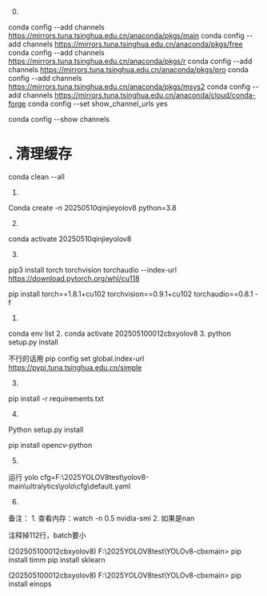 0.
conda config --add channels https://mirrors.tuna.tsinghua.edu.cn/anaconda/pkgs/main
conda config --add channels https://mirrors.tuna.tsinghua.edu.cn/anaconda/pkgs/free
conda config --add channels https://mirrors.tuna.tsinghua.edu.cn/anaconda/pkgs/r
conda config --add channels https://mirrors.tuna.tsinghua.edu.cn/anaconda/pkgs/pro
conda config --add channels https://mirrors.tuna.tsinghua.edu.cn/anaconda/pkgs/msys2
conda config --add channels https://mirrors.tuna.tsinghua.edu.cn/anaconda/cloud/conda-forge
conda config --set show_channel_urls yes

conda config --show channels

# . 清理缓存
conda clean --all




1.
Conda create -n 20250510qinjieyolov8 python=3.8 


2.

conda activate 20250510qinjieyolov8

3.
pip3 install torch torchvision torchaudio --index-url https://download.pytorch.org/whl/cu118

pip install torch==1.8.1+cu102 torchvision==0.9.1+cu102 torchaudio==0.8.1 -f
















1.
conda env list
2.
conda activate 202505100012cbxyolov8
3.
python setup.py install


不行的话用
pip config set global.index-url https://pypi.tuna.tsinghua.edu.cn/simple


3.
pip install -r requirements.txt

4.
Python setup.py install

pip install opencv-python

5.
运行
yolo cfg=F:\2025YOLOV8test\yolov8-main\ultralytics\yolo\cfg\default.yaml




6.

























备注：
1.
查看内存：watch -n 0.5 nvidia-smi
2.
如果是nan



注释掉112行，batch要小



(202505100012cbxyolov8) F:\2025YOLOV8test\YOLOv8-cbxmain>              pip install timm                       pip install sklearn

(202505100012cbxyolov8) F:\2025YOLOV8test\YOLOv8-cbxmain>                 pip install einops
